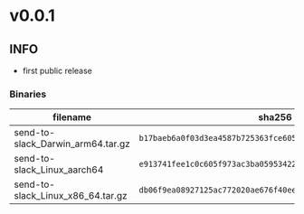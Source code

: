 # v0.0.1

## INFO
- first public release

### Binaries

filename | sha256 hash
-------- | ------------
send-to-slack_Darwin_arm64.tar.gz | `b17baeb6a0f03d3ea4587b725363fce605d46e5e1cf4ae32d3a72897a082c59f`
send-to-slack_Linux_aarch64 | `e913741fee1c0c605f973ac3ba05953422da9996cf7c850c24f6fd5cc970f468`
send-to-slack_Linux_x86_64.tar.gz | `db06f9ea08927125ac772020ae676f40ee9b24526105cad770231724e74dd5c1`
